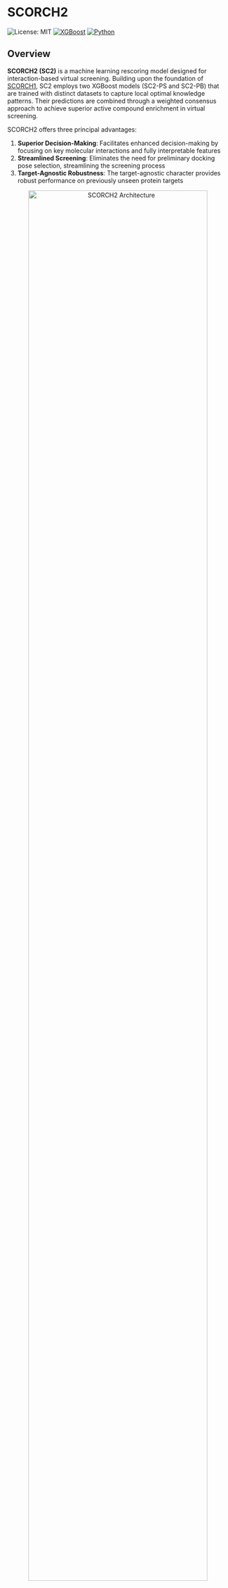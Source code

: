 # SCORCH2

![License: MIT](https://img.shields.io/badge/License-MIT-green.svg) [![XGBoost](https://img.shields.io/badge/XGBoost-enabled-orange)](https://github.com/dmlc/xgboost) [![Python](https://img.shields.io/badge/Python-3.10+-blue)](https://www.python.org/)

## Overview

**SCORCH2 (SC2)** is a machine learning rescoring model designed for interaction-based virtual screening. Building upon the foundation of [SCORCH1](https://github.com/SMVDGroup/SCORCH/), SC2 employs two XGBoost models (SC2-PS and SC2-PB) that are trained with distinct datasets to capture local optimal knowledge patterns. Their predictions are combined through a weighted consensus approach to achieve superior active compound enrichment in virtual screening.

SCORCH2 offers three principal advantages:

1. **Superior Decision-Making**: Facilitates enhanced decision-making by focusing on key molecular interactions and fully interpretable features
2. **Streamlined Screening**: Eliminates the need for preliminary docking pose selection, streamlining the screening process
3. **Target-Agnostic Robustness**: The target-agnostic character provides robust performance on previously unseen protein targets

<div align="center">
<img src="main.jpg" width="90%" alt="SCORCH2 Architecture" />
</div>

## Installation

### Prerequisites

- Python 3.10 or higher
- Conda package manager
- [ADFRsuite](https://ccsb.scripps.edu/adfr/downloads/) (for PDBQT conversion)

### Environment Setup

```bash
# Clone the repository
git clone https://github.com/your-repo/SCORCH2.git
cd SCORCH2

# Create and activate conda environment
conda env create -f environment.yml
conda activate scorch2
```

## Quick Start

### Download Required Models

Before running SCORCH2, download the pre-trained models and scalers from [Zenodo](https://zenodo.org/records/14994007):

- `sc2_ps.xgb` - SC2-PS XGBoost model
- `sc2_pb.xgb` - SC2-PB XGBoost model  
- `sc2_ps_scaler` - Feature scaler for SC2-PS
- `sc2_pb_scaler` - Feature scaler for SC2-PB

### Demo with Example Data

For a quick demonstration using the provided example data and real models:

```bash
# Basic rescoring (all poses retained, no aggregation - default behavior)
python scorch2_rescoring.py \
    --protein-dir example_data/protein \
    --ligand-dir example_data/molecule \
    --sc2_ps_model /path/to/sc2_ps.xgb \
    --sc2_pb_model /path/to/sc2_pb.xgb \
    --ps_scaler /path/to/sc2_ps_scaler \
    --pb_scaler /path/to/sc2_pb_scaler \
    --output demo_results.csv \
    --gpu

# With pose aggregation (best pose selected per compound)
python scorch2_rescoring.py \
    --protein-dir example_data/protein \
    --ligand-dir example_data/molecule \
    --sc2_ps_model /path/to/sc2_ps.xgb \
    --sc2_pb_model /path/to/sc2_pb.xgb \
    --ps_scaler /path/to/sc2_ps_scaler \
    --pb_scaler /path/to/sc2_pb_scaler \
    --output demo_results_aggregated.csv \
    --aggregate --gpu
```

This streamlined command performs feature extraction, normalization, and rescoring in a single step.

## Usage

### Integrated Workflow

The `scorch2_rescoring.py` script provides two workflow options:

#### Option 1: Complete Workflow (From Structure Files)
Start with protein and ligand PDBQT files:

```bash
# Default: All poses retained (raw results)
python scorch2_rescoring.py \
    --protein-dir your_data/protein/ \
    --ligand-dir your_data/molecule/ \
    --sc2_ps_model models/sc2_ps.xgb \
    --sc2_pb_model models/sc2_pb.xgb \
    --ps_scaler models/sc2_ps_scaler \
    --pb_scaler models/sc2_pb_scaler \
    --output results.csv \
    --gpu

# Optional: Pose aggregation (best pose selected per compound)
python scorch2_rescoring.py \
    --protein-dir your_data/protein/ \
    --ligand-dir your_data/molecule/ \
    --sc2_ps_model models/sc2_ps.xgb \
    --sc2_pb_model models/sc2_pb.xgb \
    --ps_scaler models/sc2_ps_scaler \
    --pb_scaler models/sc2_pb_scaler \
    --output results_aggregated.csv \
    --aggregate --gpu
```

#### Option 2: From Pre-extracted Features
If you already have extracted features:

```bash
python scorch2_rescoring.py \
    --features your_features.csv \
    --sc2_ps_model models/sc2_ps.xgb \
    --sc2_pb_model models/sc2_pb.xgb \
    --ps_scaler models/sc2_ps_scaler \
    --pb_scaler models/sc2_pb_scaler \
    --output results.csv
```

### Required Data Structure

Ensure your data follows this structure:

```
your_data/
├── protein/
│   └── {pdb_id}_protein.pdbqt
└── molecule/
    └── {pdb_id}/
        └── {pdb_id}_XXX_pose*.pdbqt
```

### Output Formats

#### Raw Results (Default)
All poses are scored individually and ranked by SC2 score:
```csv
compound_id,sc2_ps_score,sc2_pb_score,sc2_score,rank
compound_pose1.pdbqt,0.85,0.92,0.87,1
compound_pose2.pdbqt,0.75,0.88,0.79,2
compound_pose3.pdbqt,0.65,0.82,0.70,3
```

#### Aggregated Results (--aggregate flag)
Best pose selected per compound with aggregation metadata:
```csv
compound_id,sc2_ps_score,sc2_pb_score,sc2_score,rank,selected_pose,total_poses
compound.pdbqt,0.85,0.92,0.87,1,pose1,3
```

## Data Preparation

### PDBQT Format Conversion

Convert your structures to PDBQT format with AutoDock charges (required for SCORCH2):

#### Protein Conversion
```bash
python utils/receptor_2_pdbqt.py \
    --source_dir /path/to/pdb_files \
    --output_dir /path/to/pdbqt_proteins \
    --n_proc X
```

#### Ligand Conversion
```bash
python utils/ligand_2_pdbqt.py \
    --input_dir /path/to/ligand_files \
    --output_dir /path/to/pdbqt_ligands \
    --input_format mol2 \
    --n_proc X
```

## Advanced Configuration

### Custom Consensus Weights
Adjust the weights for PS and PB model predictions:

```bash
python scorch2_rescoring.py \
    --protein-dir your_data/protein/ \
    --ligand-dir your_data/molecule/ \
    --sc2_ps_model models/sc2_ps.xgb \
    --sc2_pb_model models/sc2_pb.xgb \
    --ps_scaler models/sc2_ps_scaler \
    --pb_scaler models/sc2_pb_scaler \
    --output results.csv \
    --ps_weight 0.8 \
    --pb_weight 0.2
```

### Temporary File Management
Preserve intermediate files for inspection:

```bash
python scorch2_rescoring.py \
    --protein-dir your_data/protein/ \
    --ligand-dir your_data/molecule/ \
    --sc2_ps_model models/sc2_ps.xgb \
    --sc2_pb_model models/sc2_pb.xgb \
    --ps_scaler models/sc2_ps_scaler \
    --pb_scaler models/sc2_pb_scaler \
    --output results.csv \
    --keep-temp \
    --temp-dir my_temp_files
```

## Model Interpretation with SHAP

SCORCH2 includes a comprehensive SHAP (SHapley Additive exPlanations) analysis tool for model interpretation, helping to understand which molecular features contribute most to predictions for specific compounds.

### SHAP Analysis Features

- 🔍 **Feature Importance Ranking**: Rank all features by their contribution to model predictions
- 📊 **Waterfall Plots**: Visualize individual compound predictions and feature contributions
- 🎯 **Compound-Specific Analysis**: Analyze specific compounds by ID
- 💾 **Export Results**: Save rankings and plots for further analysis

### Usage Examples

#### Analyze a Specific Compound
```bash
python shap_explanation.py \
    --model models/sc2_pb.xgb \
    --data normalized_features/your_data.csv \
    --compound CHEMBL123456 \
    --output-dir shap_results/
```

#### Generate Feature Importance Ranking
```bash
python shap_explanation.py \
    --model models/sc2_ps.xgb \
    --data normalized_features/your_data.csv \
    --ranking-only \
    --output-dir shap_results/
```

#### Batch Analysis with Custom Parameters
```bash
python shap_explanation.py \
    --model models/sc2_pb.xgb \
    --data normalized_features/your_data.csv \
    --max-display 30 \
    --output-dir shap_results/ \
    --no-gpu
```

### SHAP Output Files

The SHAP analysis generates several output files:

- **`shap_feature_ranking.csv`**: Features ranked by importance with SHAP values
- **`shap_waterfall_{compound_id}.png`**: Waterfall plots showing feature contributions
- **Console output**: Top 10 most important features and analysis summary

### Result Interpretation

- **Positive SHAP values**: Features that increase the binding probability
- **Negative SHAP values**: Features that decrease the binding probability  
- **Feature magnitude**: Larger absolute values indicate stronger contributions
- **Baseline**: The average model prediction across the dataset

### Integration with Rescoring Workflow

The SHAP analysis tool integrates seamlessly with SCORCH2 rescoring results:

```bash
# 1. Perform rescoring
python scorch2_rescoring.py \
    --protein-dir your_data/protein/ \
    --ligand-dir your_data/molecule/ \
    --sc2_ps_model models/sc2_ps.xgb \
    --sc2_pb_model models/sc2_pb.xgb \
    --ps_scaler models/sc2_ps_scaler \
    --pb_scaler models/sc2_pb_scaler \
    --output rescoring_results.csv

# 2. Identify top-ranked compounds from results
# Extract compound IDs with highest SC2 scores

# 3. Analyze top compounds with SHAP
python shap_explanation.py \
    --model models/sc2_pb.xgb \
    --data your_features.csv \
    --compound TOP_COMPOUND_ID \
    --output-dir interpretation_results/

# 4. Compare feature contributions across different compounds
```

## Benchmarking and Evaluation

### Reproducing Benchmark Results

Download pre-computed features and models from [Zenodo](https://zenodo.org/records/14994007), then run:

#### DEKOIS 2.0 Evaluation
```bash
python evaluation/sc2_evaluation.py vs \
    --sc2_ps models/sc2_ps.xgb \
    --sc2_pb models/sc2_pb.xgb \
    --sc2_ps_feature_repo evaluation_features/dekois/sc2_ps/XXX \
    --sc2_pb_feature_repo evaluation_features/dekois/sc2_pb/XXX \
    --keyword active \
    --aggregate \
    --gpu \
    --output results/dekois_results.csv
```

#### VSDS-vd Evaluation
```bash
python evaluation/sc2_evaluation.py vs \
    --sc2_ps models/sc2_ps.xgb \
    --sc2_pb models/sc2_pb.xgb \
    --sc2_ps_feature_repo evaluation_features/vsds/sc2_ps_flare_vsds \
    --sc2_pb_feature_repo evaluation_features/vsds/sc2_pb_flare_vsds \
     --keyword inactive \
    --aggregate \
    --gpu \
    --output results/vsds_results.csv
```

#### DUD-E Evaluation
```bash
python evaluation/sc2_evaluation.py vs \
    --sc2_ps models/sc2_ps.xgb \
    --sc2_pb models/sc2_pb.xgb \
    --sc2_ps_feature_repo evaluation_features/dude/sc2_ps_equiscore_dude \
    --sc2_pb_feature_repo evaluation_features/dude/sc2_pb_equiscore_dude \
    --keyword active \
    --output results/dude_results.csv
```

**Note**: DUD-E and part of DEKOIS 2.0 (Vina,Gold,Surflex and Ledock poses) evaluations do not support result aggregation (multi-pose consideration) since only one pose per compound is available.

#### Compound Ranking
```bash
python evaluation/sc2_evaluation.py ranking \
    --sc2_ps models/sc2_ps.xgb \
    --sc2_pb models/sc2_pb.xgb \
    --sc2_ps_feature_repo evaluation_features/merck/sc2_ps_normalized \
    --sc2_pb_feature_repo evaluation_features/merck/sc2_pb_normalized \
    --exp_repo experimental_data/ \
    --gpu \
    --output results/ranking_results.csv
```

### Performance Metrics

SCORCH2 is evaluated using standard metrics:

- **Virtual Screening**: Enrichment Factors (EF 0.5%, 1%, 2%, 5%), BEDROC, AUC-ROC, AUC-PR
- **Binding Affinity Ranking**: Pearson, Spearman, and Kendall correlation coefficients

## Performance Optimization

### Feature Extraction Pipeline

The computational work is handled by `utils/scorch2_feature_extraction.py`:

1. **Parallel Processing**: Multiple protein-ligand pairs processed simultaneously
2. **Vectorized Calculations**: Efficient molecular descriptor computation
3. **Memory Management**: Streaming processing to handle large datasets
4. **I/O Optimization**: Batch file operations

### Best Practices

1. **Use GPU acceleration** (`--gpu` flag) for model inference
2. **Leverage all CPU cores** (automatic with `--num-cores` unspecified)
3. **Batch processing** for multiple datasets
4. **SSD storage** for faster I/O operations

## Output Format

Rescoring results are saved as CSV files with comprehensive metadata:

```csv
# SCORCH2 Rescoring Results
# Generated: 2024-01-15 14:30:22
# SC2-PS Model: sc2_ps.xgb
# SC2-PB Model: sc2_pb.xgb
# Consensus Weights: PS=0.70, PB=0.30
# Poses Aggregated: Yes
# Total Compounds: 1000

compound_id,sc2_ps_score,sc2_pb_score,sc2_score,rank,selected_pose,total_poses
compound_1,0.85,0.78,0.825,1,pose3,5
compound_2,0.72,0.69,0.715,2,pose1,3
...
```

## Data Sources and Benchmarks

- **PDBScreen**: Derived from [EquiScore](https://github.com/CAODH/EquiScore) ([Zenodo Link](https://zenodo.org/records/8049380))
- **SCORCH1 Data**: From the [original SCORCH repository](https://github.com/SMVDGroup/SCORCH/)
- **PDBBind**: Available at [PDBBind Plus](https://www.pdbbind-plus.org.cn)

## Troubleshooting

### Common Issues

1. **Missing Dependencies**: Ensure ADFRsuite is properly installed and in PATH
2. **Memory Errors**: Reduce the number of parallel processes with `--num-cores`
3. **GPU Issues**: Verify CUDA installation or remove `--gpu` flag
4. **File Not Found**: Check data structure matches requirements

### Performance Optimization Tips

- Use `--gpu` flag for faster inference on CUDA-compatible devices
- Adjust `--num-cores` based on available CPU cores
- Ensure sufficient disk space for temporary files

## Support and Issues

- 📧 **Contact**: lin.chen@ed.ac.uk
- 🐛 **Issues**: [GitHub Issues](https://github.com/LinCompbio/SCORCH2/issues)

## Citation

If SCORCH2 contributes to your research, please cite:

```bibtex
@article{Chen2025.03.31.646332,
    title={SCORCH2: a generalised heterogeneous consensus model for high-enrichment interaction-based virtual screening},
    author={Chen, Lin and Blay, Vincent and Ballester, Pedro J. and Houston, Douglas R.},
    journal={bioRxiv},
    year={2025},
    doi={10.1101/2025.03.31.646332},
    publisher={Cold Spring Harbor Laboratory}
}

@article{mcgibbon2023scorch,
    title={SCORCH: Improving structure-based virtual screening with machine learning classifiers, data augmentation, and uncertainty estimation},
    author={McGibbon, Miles and Money-Kyrle, Sam and Blay, Vincent and Houston, Douglas R},
    journal={Journal of Advanced Research},
    volume={46},
    pages={135--147},
    year={2023},
    publisher={Elsevier}
}
```

